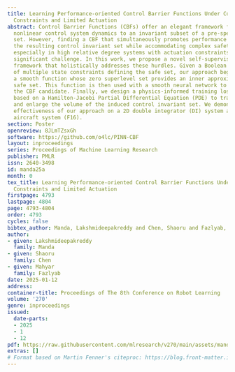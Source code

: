 ```yaml
---
title: Learning Performance-oriented Control Barrier Functions Under Complex Safety
  Constraints and Limited Actuation
abstract: Control Barrier Functions (CBFs) offer an elegant framework for constraining
  nonlinear control system dynamics to an invariant subset of a pre-specified safe
  set. However, finding a CBF that simultaneously promotes performance by maximizing
  the resulting control invariant set while accommodating complex safety constraints,
  especially in high relative degree systems with actuation constraints, remains a
  significant challenge. In this work, we propose a novel self-supervised learning
  framework that holistically addresses these hurdles. Given a Boolean composition
  of multiple state constraints defining the safe set, our approach begins by constructing
  a smooth function whose zero superlevel set provides an inner approximation of the
  safe set. This function is then used with a smooth neural network to parameterize
  the CBF candidate. Finally, we design a physics-informed training loss function
  based on a Hamilton-Jacobi Partial Differential Equation (PDE) to train the PINN-CBF
  and enlarge the volume of the induced control invariant set. We demonstrate the
  effectiveness of our approach on a 2D double integrator (DI) system and a 7D fixed-wing
  aircraft system (F16).
section: Poster
openreview: 8JLmTZsxGh
software: https://github.com/o4lc/PINN-CBF
layout: inproceedings
series: Proceedings of Machine Learning Research
publisher: PMLR
issn: 2640-3498
id: manda25a
month: 0
tex_title: Learning Performance-oriented Control Barrier Functions Under Complex Safety
  Constraints and Limited Actuation
firstpage: 4793
lastpage: 4804
page: 4793-4804
order: 4793
cycles: false
bibtex_author: Manda, Lakshmideepakreddy and Chen, Shaoru and Fazlyab, Mahyar
author:
- given: Lakshmideepakreddy
  family: Manda
- given: Shaoru
  family: Chen
- given: Mahyar
  family: Fazlyab
date: 2025-01-12
address:
container-title: Proceedings of The 8th Conference on Robot Learning
volume: '270'
genre: inproceedings
issued:
  date-parts:
  - 2025
  - 1
  - 12
pdf: https://raw.githubusercontent.com/mlresearch/v270/main/assets/manda25a/manda25a.pdf
extras: []
# Format based on Martin Fenner's citeproc: https://blog.front-matter.io/posts/citeproc-yaml-for-bibliographies/
---
```

